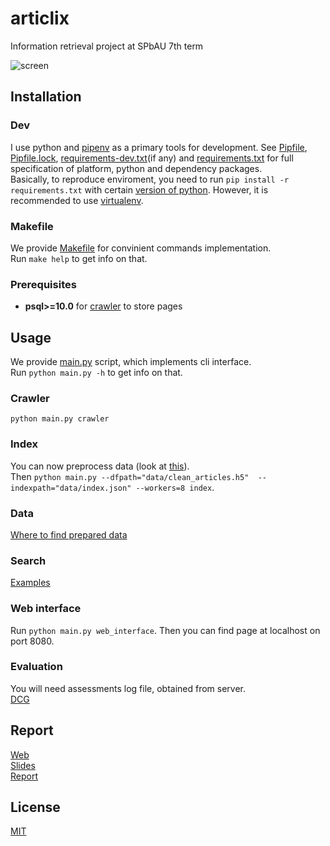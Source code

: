 # articlix

Information retrieval project at SPbAU 7th term

![screen](misc/screen.png)

## Installation

### Dev

I use python and [pipenv](https://docs.pipenv.org/) as a primary tools for 
development. See [Pipfile](Pipfile), [Pipfile.lock](Pipfile.lock), 
[requirements-dev.txt](requirements-dev.txt)(if any) and
[requirements.txt](requirements.txt) for full specification of 
platform, python and dependency packages.  
Basically, to reproduce enviroment, you need to run `pip install -r 
requirements.txt` with certain [version of python](Pipfile.lock#L15). However, 
it is recommended to use [virtualenv](https://virtualenv.pypa.io/en/stable/).

### Makefile

We provide [Makefile](Makefile) for convinient commands implementation.  
Run `make help` to get info on that.

### Prerequisites

* **psql>=10.0** for [crawler](articlix/crawler/crawler.py) to store pages

## Usage

We provide [main.py](main.py) script, which implements cli interface.  
Run `python main.py -h` to get info on that.

### Crawler

`python main.py crawler`

### Index

You can now preprocess data (look at [this](articlix/index/clean.ipynb)).  
Then `python main.py --dfpath="data/clean_articles.h5" 
--indexpath="data/index.json" --workers=8 index`.

### Data

[Where to find prepared data](data/where.txt)

### Search

[Examples](articlix/search/search.ipynb)

### Web interface

Run `python main.py web_interface`. Then you can find page 
at localhost on port 8080.

### Evaluation

You will need assessments log file, obtained from server.  
[DCG](articlix/evaluation/dcg.ipynb)

## Report

[Web](http://35.227.117.218/)  
[Slides](https://docs.google.com/presentation/d/e/2PACX-1vT5Qs8ly5csvfrqpafVQ4H0pQTr0U1S1XYF1gudEBVSxXaMwgUgVN4zEBDhO11j3d2Td7VmJ_PK6VGJ/pub?start=false&loop=false&delayms=3000)  
[Report](misc/articlix-final-report.pdf)

## License

[MIT](LICENSE)
